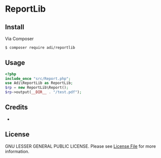 # ReportLib
## Install

Via Composer

``` bash
$ composer require adi/reportlib
```

## Usage

``` php
<?php
include_once "src/Report.php";
use Adi\ReportLib as ReportLib;
$rp = new ReportLib\Report();
$rp->output(__DIR__ . "/test.pdf");
```


## Credits

- 
 

## License

GNU LESSER GENERAL PUBLIC LICENSE. Please see [License File](LICENSE.TXT) for more information.
